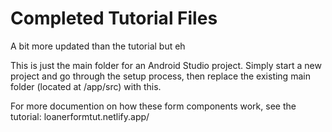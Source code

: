# Completed Tutorial Files
A bit more updated than the tutorial but eh

This is just the main folder for an Android Studio project. Simply start a new project and go through the setup process, then replace the existing main folder (located at <ProjectName>/app/src) with this.
  
 For more documention on how these form components work, see the tutorial: loanerformtut.netlify.app/
